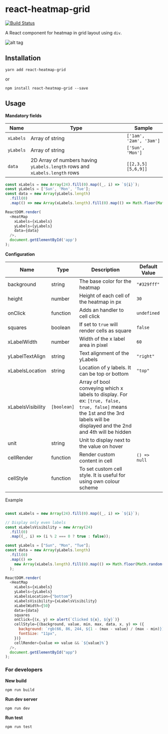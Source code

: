 # react-heatmap-grid

[![Build Status](https://travis-ci.org/arunghosh/react-heatmap-grid.svg?branch=master)](https://travis-ci.org/arunghosh/react-heatmap-grid)

A React component for heatmap in grid layout using `div`.

![alt tag](https://github.com/arunghosh/react-heatmap-grid/raw/master/docs/screenshot.png)

## Installation

```
yarn add react-heatmap-grid
```

or 

```
npm install react-heatmap-grid --save
```


## Usage

**Mandatory fields** 

|Name |Type|Sample|
|---|---|---|
|`xLabels`|Array of string|`['1am', '2am', '3am']`|
|`yLabels`|Array of string|`['Sun', 'Mon']`|
|`data`|2D Array of numbers having `yLabels.length` rows and `xLabels.length` rows|`[[2,3,5][5,6,9]]`| 

```javascript
const xLabels = new Array(24).fill(0).map((_, i) => `${i}`);
const yLabels = ['Sun', 'Mon', 'Tue'];
const data = new Array(yLabels.length)
  .fill(0)
  .map(() => new Array(xLabels.length).fill(0).map(() => Math.floor(Math.random() * 100)));

ReactDOM.render(
  <HeatMap
    xLabels={xLabels}
    yLabels={yLabels}
    data={data}
  />,
  document.getElementById('app')
);
```


**Configuration**

|Name |Type|Description|Default Value|
|---|---|---|---|
|background|string|The base color for the heatmap|`"#329fff"`|
|height|number|Height of each cell of the heatmap in px|`30`|
|onClick|function|Adds an handler to cell click|`undefined`|
|squares|boolean|If set to `true` will render cells as square|`false`|
|xLabelWidth|number|Width of the x label area in pixel|`60`|
|yLabelTextAlign|string|Text alignment of the yLabels|`"right"`|
|xLabelsLocation|string|Location of y labels. It can be top or bottom|`"top"`|
|xLabelsVisibility|`[boolean]`|Array of bool conveying which x labels to display. For ex: `[true, false, true, false]` means the 1st and the 3rd labels will be displayed and the 2nd and 4th will be hidden||
|unit|string|Unit to display next to the value on hover||
|cellRender|function|Render custom content in cell|`() => null`|
|cellStyle|function|To set custom cell style. It is useful for using own colour scheme||

Example
```javascript

const xLabels = new Array(24).fill(0).map((_, i) => `${i}`);

// Display only even labels
const xLabelsVisibility = new Array(24)
  .fill(0)
  .map((_, i) => (i % 2 === 0 ? true : false));

const yLabels = ["Sun", "Mon", "Tue"];
const data = new Array(yLabels.length)
  .fill(0)
  .map(() =>
    new Array(xLabels.length).fill(0).map(() => Math.floor(Math.random() * 100))
  );

ReactDOM.render(
  <HeatMap
    xLabels={xLabels}
    yLabels={yLabels}
    xLabelsLocation={"bottom"}
    xLabelsVisibility={xLabelsVisibility}
    xLabelWidth={50}
    data={data}
    squares
    onClick={(x, y) => alert(`Clicked ${x}, ${y}`)}
    cellStyle={(background, value, min, max, data, x, y) => ({
      background: `rgb(66, 86, 244, ${1 - (max - value) / (max - min)})`,
      fontSize: "11px",
    })}
    cellRender={value => value && `${value}%`}
  />,
  document.getElementById("app")
);
```

### For developers

**New build**
```
npm run build
```

**Run dev server**
```
npm run dev
```

**Run test**
```
npm run test
```
